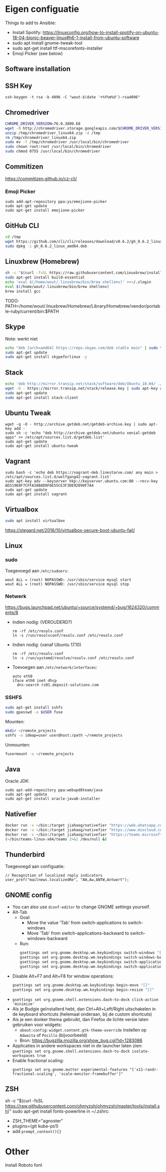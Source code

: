 # Eigen configuatie

Things to add to Ansible:
* Install Spotify: https://linuxconfig.org/how-to-install-spotify-on-ubuntu-18-04-bionic-beaver-linux#h6-1-install-from-ubuntu-software
* sudo apt install gnome-tweak-tool
* sudo apt-get install ttf-mscorefonts-installer
* Emoji Picker (see below)

## Software installation

## SSH Key

```
ssh-keygen -t rsa -b 4096 -C "wout-$(date '+%Y%m%d')-rsa4096"
```

## Chromedriver

```bash
CHROME_DRIVER_VERSION=76.0.3809.68
wget -N http://chromedriver.storage.googleapis.com/$CHROME_DRIVER_VERSION/chromedriver_linux64.zip -P /tmp
unzip /tmp/chromedriver_linux64.zip -d /tmp
rm /tmp/chromedriver_linux64.zip
sudo mv -f /tmp/chromedriver /usr/local/bin/chromedriver
sudo chown root:root /usr/local/bin/chromedriver
sudo chmod 0755 /usr/local/bin/chromedriver
```

## Commitizen

https://commitizen.github.io/cz-cli/


### Emoji Picker

```
sudo add-apt-repository ppa:ys/emojione-picker
sudo apt-get update
sudo apt-get install emojione-picker
```


## GitHub CLI

```sh
cd /tmp
wget https://github.com/cli/cli/releases/download/v0.6.2/gh_0.6.2_linux_amd64.deb
sudo dpkg -i gh_0.6.2_linux_amd64.deb
```


## Linuxbrew (Homebrew)
```bash
sh -c "$(curl -fsSL https://raw.githubusercontent.com/Linuxbrew/install/master/install.sh)"
sudo apt-get install build-essential
echo 'eval $(/home/wout/.linuxbrew/bin/brew shellenv)' >>~/.zlogin
eval $(/home/wout/.linuxbrew/bin/brew shellenv)
brew install gcc
```

TODO: PATH=/home/wout/.linuxbrew/Homebrew/Library/Homebrew/vendor/portable-ruby/current/bin:$PATH


## Skype

Note: werkt niet
```sh
echo "deb [arch=amd64] https://repo.skype.com/deb stable main" | sudo tee /etc/apt/sources.list.d/skypeforlinux.list
sudo apt-get update
sudo apt-get install skypeforlinux -y 
```


## Stack

```bash
echo 'deb http://mirror.transip.net/stack/software/deb/Ubuntu_18.04/ ./' | sudo tee /etc/apt/  sources.list.d/stack-client.list
wget -O - https://mirror.transip.net/stack/release.key | sudo apt-key add -
sudo apt-get update
sudo apt-get install stack-client
```

## Ubuntu Tweak

```
wget -q -O - http://archive.getdeb.net/getdeb-archive.key | sudo apt-key add -
sudo sh -c 'echo "deb http://archive.getdeb.net/ubuntu xenial-getdeb apps" >> /etc/apt/sources.list.d/getdeb.list'
sudo apt-get update
sudo apt-get install ubuntu-tweak
```

## Vagrant

```
sudo bash -c 'echo deb https://vagrant-deb.linestarve.com/ any main > /etc/apt/sources.list.d/wolfgang42-vagrant.list'
sudo apt-key adv --keyserver hkp://keyserver.ubuntu.com:80 --recv-key AD319E0F7CFFA38B4D9F6E55CE3F3DE92099F7A4
sudo apt-get update
sudo apt-get install vagrant
```

## Virtualbox

```bash
sudo apt install virtualbox
```

https://stegard.net/2016/10/virtualbox-secure-boot-ubuntu-fail/


## Linux

### sudo

Toegevoegd aan `/etc/sudoers`:
```
wout ALL = (root) NOPASSWD: /usr/sbin/service mysql start
wout ALL = (root) NOPASSWD: /usr/sbin/service mysql stop
```

### Netwerk

https://bugs.launchpad.net/ubuntu/+source/systemd/+bug/1624320/comments/8

* Indien nodig: (VEROUDERD?)
  ```
  rm -rf /etc/resolv.conf
  ln -s /run/resolvconf/resolv.conf /etc/resolv.conf
  ```
* Indien nodig: (vanaf Ubuntu 17.10)
  ```
  rm -rf /etc/resolv.conf
  ln -s /run/systemd/resolve/resolv.conf /etc/resolv.conf
  ```
* Toevoegen aan `/etc/network/interfaces`:
  ```
  auto eth0
  iface eth0 inet dhcp
    dns-search rz01.deposit-solutions.com
    ```

### SSHFS

```sh
sudo apt-get install sshfs
sudo gpasswd -a $USER fuse
```

Mounten:
```sh
mkdir ~/remote_projects
sshfs -o idmap=user user@host:/path ~/remote_projects
```

Unmounten:
```sh
fusermount -u ~/remote_projects
```

## Java

Oracle JDK:
```
sudo apt-add-repository ppa:webupd8team/java
sudo apt-get update
sudo apt-get install oracle-java8-installer
```


## Nativefier

```sh
docker run -v ~/bin:/target jiahaog/nativefier "https://web.whatsapp.com/" /target/ --single-instance --name "WhatsApp"
docker run -v ~/bin:/target jiahaog/nativefier "https://www.mixcloud.com/" /target/ --single-instance --name "Mixcloud"
docker run -v ~/bin:/target jiahaog/nativefier "https://teams.microsoft.com/" /target/ --single-instance --name "Teams"
(~/bin/teams-linux-x64/teams 2>&1 /dev/null &)

```


## Thunderbird

Toegevoegd aan configuatie:
```
// Recognition of localized reply indicators
user_pref("mailnews.localizedRe", "AW,Aw,ANTW,Antwort");
```


## GNOME config
* You can also use `dconf-editor` to change GNOME settings yourself.
* Alt-Tab
  * Goal:
    * Move the value '<Alt>Tab' from switch-applications to switch-windows
    * Move '<Shift><Alt>Tab' from switch-applications-backward to switch-windows-backward
  * Run:
    ```bash
    gsettings set org.gnome.desktop.wm.keybindings switch-windows "['<Alt>Tab']"
    gsettings set org.gnome.desktop.wm.keybindings switch-windows-backward "['<Shift><Alt>Tab']"
    gsettings set org.gnome.desktop.wm.keybindings switch-applications "['<Super>Tab']"
    gsettings set org.gnome.desktop.wm.keybindings switch-applications-backward "['<Shift><Super>Tab']"
    ```
* Disable Alt+F7 and Alt+F8 for window operations:
  ```bash
  gsettings set org.gnome.desktop.wm.keybindings begin-move "[]"
  gsettings set org.gnome.desktop.wm.keybindings begin-resize "[]"
  ```
* `gsettings set org.gnome.shell.extensions.dash-to-dock click-action 'minimize'`
* Als je Budgie geïnstallerd hebt, dan Ctrl+Alt+Left/Right uitschakelen in de keyboard shortcuts (helemaal onderaan, bij de custom shortcuts)
* Als je een donker thema gebruikt, dan Firefox de lichte versie laten gebruiken voor widgets:
  * `about:config`: `widget.content.gtk-theme-override` instellen op `Adwaita` of `Pocillo` (bijvoorbeeld)
  * Bron: https://bugzilla.mozilla.org/show_bug.cgi?id=1283086
* Applicaties in andere workspaces niet in de launcher laten zien:
  `gsettings set org.gnome.shell.extensions.dash-to-dock isolate-workspaces true`
* Enable fractional scaling:
  ```
  gsettings set org.gnome.mutter experimental-features "['x11-randr-fractional-scaling', 'scale-monitor-framebuffer']"
  ```


## ZSH

sh -c "$(curl -fsSL https://raw.githubusercontent.com/ohmyzsh/ohmyzsh/master/tools/install.sh)"
sudo apt-get install fonts-powerline
in ~/.zshrc:
* ZSH_THEME="agnoster"
* plugins=(git kube-ps1)
* add `prompt_context(){}`

# Other

Install Roboto font
